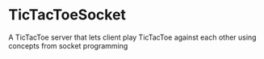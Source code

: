 # TicTacToeSocket
A TicTacToe server that lets client play TicTacToe against each other using concepts from socket programming

